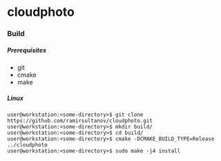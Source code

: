 # cloudphoto

### Build

##### Prerequisites

- git
- cmake
- make

##### Linux

```console
user@workstation:<some-directory>$ git clone https://github.com/ramirsultanov/cloudphoto.git
user@workstation:<some-directory>$ mkdir build/
user@workstation:<some-directory>$ cd build/
user@workstation:<some-directory>$ cmake -DCMAKE_BUILD_TYPE=Release ../cloudphoto
user@workstation:<some-directory>$ sudo make -j4 install
```
